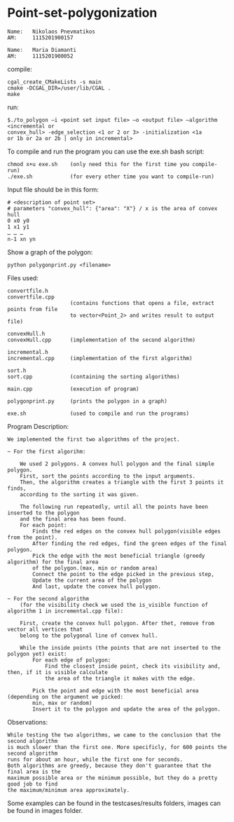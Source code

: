 # Point-set-polygonization

~~~~~~~~~~~~~~~~~~~~~~~~~~~~~~~
Name:   Nikolaos Pnevmatikos 
AM:     1115201900157

Name:   Maria Diamanti
AM:     1115201900052
~~~~~~~~~~~~~~~~~~~~~~~~~~~~~~~

compile:

    cgal_create_CMakeLists -s main
    cmake -DCGAL_DIR=/user/lib/CGAL .
    make

run:

    $./to_polygon –i <point set input file> –ο <output file> –algorithm <incremental or
    convex_hull> -edge_selection <1 or 2 or 3> -initialization <1a
    or 1b or 2a or 2b | only in incremental>  

To compile and run the program you can use the exe.sh bash script:

    chmod x+u exe.sh    (only need this for the first time you compile-run)
    ./exe.sh            (for every other time you want to compile-run)


Input file should be in this form:

    # <description of point set>
    # parameters "convex_hull": {"area": "Χ"} / x is the area of convex hull 
    0 x0 y0
    1 x1 y1
    … … …
    n-1 xn yn

Show a graph of the polygon:

    python polygonprint.py <filename>


Files used:
    
    convertfile.h
    convertfile.cpp     
                        (contains functions that opens a file, extract points from file 
                        to vector<Point_2> and writes result to output file)
    
    convexHull.h
    convexHull.cpp      (implementation of the second algorithm)
    
    incremental.h
    incremental.cpp     (implementation of the first algorithm)
    
    sort.h
    sort.cpp            (containing the sorting algorithms)
    
    main.cpp            (execution of program)
    
    polygonprint.py     (prints the polygon in a graph)

    exe.sh              (used to compile and run the programs)
    


Program Description:

    We implemented the first two algorithms of the project.

    ~ For the first algorihm:
        
        We used 2 polygons. A convex hull polygon and the final simple polygon.
        First, sort the points according to the input arguments.
        Then, the algorithm creates a triangle with the first 3 points it finds,
        according to the sorting it was given. 
        
        The following run repeatedly, until all the points have been inserted to the polygon
        and the final area has been found.
        For each point:
            Finds the red edges on the convex hull polygon(visible edges from the point). 
            After finding the red edges, find the green edges of the final polygon.
            Pick the edge with the most beneficial triangle (greedy algorithm) for the final area 
            of the polygon.(max, min or random area)
            Connect the point to the edge picked in the previous step,
            Update the current area of the polygon
            And last, update the convex hull polygon.

    ~ For the second algorithm
        (for the visibility check we used the is_visible function of algorithm 1 in incremental.cpp file):

        First, create the convex hull polygon. After thet, remove from vector all vertices that 
        belong to the polygonal line of convex hull.

        While the inside points (the points that are not inserted to the polygon yet) exist:
            For each edge of polygon:
                Find the closest inside point, check its visibility and, then, if it is visible calculate 
                the area of the triangle it makes with the edge.
            
            Pick the point and edge with the most beneficial area (depending on the argument we picked:
            min, max or random)
            Insert it to the polygon and update the area of the polygon.

Observations:

    While testing the two algorithms, we came to the conclusion that the second algorithm
    is much slower than the first one. More specificly, for 600 points the second algorithm 
    runs for about an hour, while the first one for seconds.
    Both algorithms are greedy, because they don't guarantee that the final area is the
    maximum possible area or the minimum possible, but they do a pretty good job to find 
    the maximum/minimum area approximately.

Some examples can be found in the testcases/results folders, images can be found in images folder. 
    
    